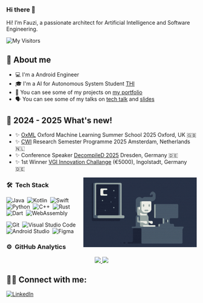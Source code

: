 ### Hi there 👋

Hi! I’m Fauzi, a passionate architect for Artificial Intelligence and Software Engineering.

![My Visitors](https://komarev.com/ghpvc/?username=fauzisho)

## 📖 About me

* 💻 I'm a Android Engineer
* 🎓 I'm a AI for Autonomous System Student [THI](https://www.thi.de/)
* 💬 You can see some of my projects on [my portfolio](https://www.fauzisho.tech/projects)
* 🗣 You can see some of my talks on [tech talk](https://sessionize.com/fauzi-sholichin) and [slides](https://github.com/fauzisho/TechTalk)

## 📖 2024 - 2025 What's new!

* ✨ [OxML](https://www.oxfordml.school/) Oxford Machine Learning Summer School 2025 Oxford, UK 🇬🇧
* ✨ [CWI](https://www.cwi.nl/) Research Semester Programme 2025 Amsterdam, Netherlands 🇳🇱
* ✨ Conference Speaker [DecompileD 2025](https://decompiled.de/schedule) Dresden, Germany 🇩🇪
* ✨ 1st Winner [VGI Innovation Challange](https://www.thi.de/hochschule/aktuelles/news/innovative-mobilitaetskonzepte-bei-der-vgi-challenge/) (€5000), Ingolstadt, Germany 🇩🇪
  
<img alt="Night Coding" src="https://raw.githubusercontent.com/AVS1508/AVS1508/master/assets/Night-Coding.gif" align="right"/>

### 🛠 &nbsp;Tech Stack

![Java](https://img.shields.io/badge/-Java-05122A?style=flat&logo=Java&logoColor=FFA518)&nbsp;
![Kotlin](https://img.shields.io/badge/-Kotlin-05122A?style=flat&logo=Kotlin&logoColor=563D7C)&nbsp;
![Swift](https://img.shields.io/badge/-Swift-05122A?style=flat&logo=Swift&logoColor=FFA518)&nbsp;
![Python](https://img.shields.io/badge/-Python-05122A?style=flat&logo=Python&logoColor=A8B9CC)&nbsp;
![C++](https://img.shields.io/badge/-C++-05122A?style=flat&logo=C%2B%2B&logoColor=00599C)&nbsp;
![Rust](https://img.shields.io/badge/-Rust-05122A?style=flat&logo=Rust)&nbsp;
![Dart](https://img.shields.io/badge/-Dart-05122A?style=flat&logo=Dart&logoColor=42a7f5)&nbsp;
![WebAssembly](https://img.shields.io/badge/-WebAssembly-05122A?style=flat&logo=WebAssembly)&nbsp;

![Git](https://img.shields.io/badge/-Git-05122A?style=flat&logo=git)&nbsp;
![Visual Studio Code](https://img.shields.io/badge/-Visual%20Studio%20Code-05122A?style=flat&logo=visual-studio-code&logoColor=007ACC)\
![Android Studio](https://img.shields.io/badge/-Android%20Studio-05122A?style=flat&logo=android-studio)&nbsp;
![Figma](https://img.shields.io/badge/-Figma-05122A?style=flat&logo=figma)

### ⚙️ &nbsp;GitHub Analytics

<p align="center">
<a href="https://github.com/fauzisho">
  <img height="180em" src="https://github-readme-stats-eight-theta.vercel.app/api?username=fauzisho&show_icons=true&theme=algolia&include_all_commits=true&count_private=true"/>
  <img height="180em" src="https://github-readme-stats-eight-theta.vercel.app/api/top-langs/?username=fauzisho&layout=compact&langs_count=8&theme=algolia"/>
</a>
</p>



## 🙋‍♂️ Connect with me:

<p align="left">
<!--   <a href="https://www.youtube.com/c/DevProTips"><img alt="Youtube" title="Youtube" src="https://img.shields.io/badge/-YouTube-red?style=for-the-badge&logo=youtube&logoColor=white"/></a> -->
  <a href="https://www.linkedin.com/in/fauzisho/"><img alt="LinkedIn" title="LinkedIn" src="https://img.shields.io/badge/-LinkedIn-0077B5?style=for-the-badge&logo=linkedin&logoColor=white"/></a>
</p>

<!--
**fauzisho/fauzisho** is a ✨ _special_ ✨ repository because its `README.md` (this file) appears on your GitHub profile.

Here are some ideas to get you started:

- 🔭 I’m currently working on ...
- 🌱 I’m currently learning ...
- 👯 I’m looking to collaborate on ...
- 🤔 I’m looking for help with ...
- 💬 Ask me about ...
- 📫 How to reach me: ...
- 😄 Pronouns: ...
- ⚡ Fun fact: ...
-->
